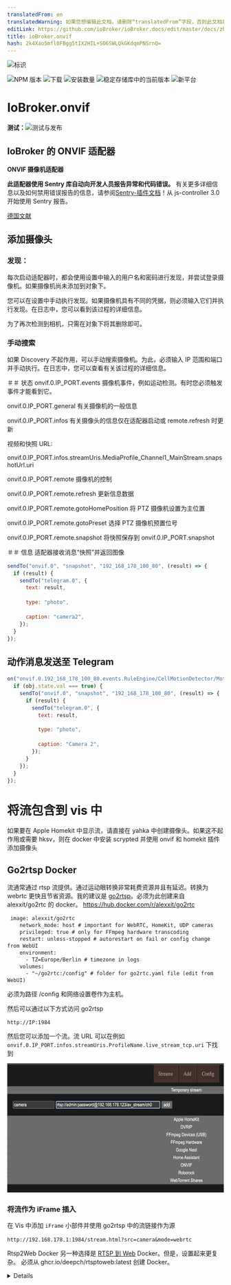 ```yaml
---
translatedFrom: en
translatedWarning: 如果您想编辑此文档，请删除“translatedFrom”字段，否则此文档将再次自动翻译
editLink: https://github.com/ioBroker/ioBroker.docs/edit/master/docs/zh-cn/adapterref/iobroker.onvif/README.md
title: ioBroker.onvif
hash: 2k4Xao5mfl0FBgg5tIX2HIL+SO6SWLQkGKdqmPNSrnQ=
---
```

![标识](../../../en/adapterref/iobroker.onvif/admin/onvif.png)

![NPM 版本](https://img.shields.io/npm/v/iobroker.onvif.svg)
![下载](https://img.shields.io/npm/dm/iobroker.onvif.svg)
![安装数量](https://iobroker.live/badges/onvif-installed.svg)
![稳定存储库中的当前版本](https://iobroker.live/badges/onvif-stable.svg)
![新平台](https://nodei.co/npm/iobroker.onvif.png?downloads=true)

# IoBroker.onvif
**测试：**![测试与发布](https://github.com/iobroker-community-adapters/ioBroker.onvif/workflows/Test%20and%20Release/badge.svg)

## IoBroker 的 ONVIF 适配器
**ONVIF 摄像机适配器**

**此适配器使用 Sentry 库自动向开发人员报告异常和代码错误。** 有关更多详细信息以及如何禁用错误报告的信息，请参阅[Sentry-插件文档](https://github.com/ioBroker/plugin-sentry#plugin-sentry)！从 js-controller 3.0 开始使用 Sentry 报告。

[德国文献](README-de.md)

## 添加摄像头
### 发现：
每次启动适配器时，都会使用设置中输入的用户名和密码进行发现，并尝试登录摄像机。如果摄像机尚未添加到对象下。

您可以在设置中手动执行发现。如果摄像机具有不同的凭据，则必须输入它们并执行发现。在日志中，您可以看到该过程的详细信息。

为了再次检测到相机，只需在对象下将其删除即可。

### 手动搜索
如果 Discovery 不起作用，可以手动搜索摄像机。为此，必须输入 IP 范围和端口并手动执行。在日志中，您可以查看有关该过程的详细信息。

＃＃ 状态
onvif.0.IP_PORT.events 摄像机事件，例如运动检测。有时您必须触发事件才能看到它。

onvif.0.IP_PORT.general 有关摄像机的一般信息

onvif.0.IP_PORT.infos 有关摄像头的信息仅在适配器启动或 remote.refresh 时更新

视频和快照 URL:

onvif.0.IP_PORT.infos.streamUris.MediaProfile_Channel1_MainStream.snapshotUrl.uri

onvif.0.IP_PORT.remote 摄像机的控制

onvif.0.IP_PORT.remote.refresh 更新信息数据

onvif.0.IP_PORT.remote.gotoHomePosition 将 PTZ 摄像机设置为主位置

onvif.0.IP_PORT.remote.gotoPreset 选择 PTZ 摄像机预置位号

onvif.0.IP_PORT.remote.snapshot 将快照保存到 onvif.0.IP_PORT.snapshot

＃＃ 信息
适配器接收消息“快照”并返回图像

```javascript
sendTo("onvif.0", "snapshot", "192_168_178_100_80", (result) => {
  if (result) {
    sendTo("telegram.0", {
      text: result,

      type: "photo",

      caption: "camera2",
    });
  }
});
```

## 动作消息发送至 Telegram
```javascript
on("onvif.0.192_168_178_100_80.events.RuleEngine/CellMotionDetector/Motion", (obj) => {
  if (obj.state.val === true) {
    sendTo("onvif.0", "snapshot", "192_168_178_100_80", (result) => {
      if (result) {
        sendTo("telegram.0", {
          text: result,

          type: "photo",

          caption: "Camera 2",
        });
      }
    });
  }
});
```

# 将流包含到 vis 中
如果要在 Apple Homekit 中显示流，请直接在 yahka 中创建摄像头。如果这不起作用或需要 hksv，则在 docker 中安装 scrypted 并使用 onvif 和 homekit 插件添加摄像头

## Go2rtsp Docker
流通常通过 rtsp 流提供。通过运动眼转换非常耗费资源并且有延迟。转换为 webrtc 更快且节省资源。我的建议是 [go2rtsp](https://github.com/AlexxIT/go2rtc)。必须为此创建来自 alexxit/go2rtc 的 docker。
https://hub.docker.com/r/alexxit/go2rtc

```
 image: alexxit/go2rtc
    network_mode: host # important for WebRTC, HomeKit, UDP cameras
    privileged: true # only for FFmpeg hardware transcoding
    restart: unless-stopped # autorestart on fail or config change from WebUI
    environment:
      - TZ=Europe/Berlin # timezone in logs
    volumes:
      - "~/go2rtc:/config" # folder for go2rtc.yaml file (edit from WebUI)
```

必须为路径 /config 和网络设置卷作为主机。

然后可以通过以下方式访问 go2rtsp

```
http://IP:1984
```

然后您可以添加一个流。流 URL 可以在例如 `onvif.0.IP_PORT.infos.streamUris.ProfileName.live_stream_tcp.uri` 下找到

<img src="addgo.png" height="300">

### 将流作为 iFrame 插入
在 Vis 中添加 `iFrame` 小部件并使用 go2rtsp 中的流链接作为源

`http://192.168.178.1:1984/stream.html?src=camera&mode=webrtc`

Rtsp2Web Docker
另一种选择是 [RTSP 到 Web](https://github.com/deepch/RTSPtoWeb) Docker。但是，设置起来更复杂。
必须从 ghcr.io/deepch/rtsptoweb:latest 创建 Docker。

<details>

```
docker run --name rtsp-to-web -v /YOURPATHFORCONFIG:/config --network host ghcr.io/deepch/rtsptoweb:latest
```

必须为路径 /config 设置卷，并且必须将网络设置为主机。

然后可以通过以下方式访问 rtsptoweb

```
http://IP:8083
```

然后您可以添加一个流。流 URL 可以在例如 `onvif.0.IP_PORT.infos.streamUris.ProfileName.live_stream_tcp.uri` 下找到

<img src="addstream.png" height="600">

### 然后我们需要 Stream Id。为此，请编辑并复制 URL 中的 Id
`http://192.168.178.2:8083/pages/stream/edit/ddbdb583-9f80-4b61-bafa-613aa7a5daa5`

## 在可视化中插入单独的流
然后在 vis 中选择一个 HTML 对象。然后在 HTML 下的 widget 中输入带有流 ID 的 rtsp2web 服务器：

<img src="html.png" height="150">

## **如果要添加多个流，则 html 和脚本中的 `webrtc-url` 和 `webrtc-video` 必须替换为新的 id，例如 `webrtc-url2` 和 `webrtc-video2`**
```html
<input
  type="hidden"
  name="webrtc-url"
  id="webrtc-url"
  value="http://192.168.0.2:8083/stream/ddbdb583-9f80-4b61-bafa-613aa7a5daa5/channel/0/webrtc"
/>

<video id="webrtc-video" autoplay muted playsinline controls style="max-width: 100%; max-height: 100%;"></video>
```

在脚本下的小部件中添加此脚本：

```javascript
setTimeout(function () {
  function startPlay(videoEl, url) {
    const webrtc = new RTCPeerConnection({
      iceServers: [
        {
          urls: ["stun:stun.l.google.com:19302"],
        },
      ],
      sdpSemantics: "unified-plan",
    });
    webrtc.ontrack = function (event) {
      console.log(event.streams.length + " track is delivered");
      videoEl.srcObject = event.streams[0];
      videoEl.play();
    };
    webrtc.addTransceiver("video", { direction: "sendrecv" });
    webrtc.onnegotiationneeded = async function handleNegotiationNeeded() {
      const offer = await webrtc.createOffer();

      await webrtc.setLocalDescription(offer);

      fetch(url, {
        method: "POST",
        body: new URLSearchParams({ data: btoa(webrtc.localDescription.sdp) }),
      })
        .then((response) => response.text())
        .then((data) => {
          try {
            webrtc.setRemoteDescription(new RTCSessionDescription({ type: "answer", sdp: atob(data) }));
          } catch (e) {
            console.warn(e);
          }
        });
    };

    const webrtcSendChannel = webrtc.createDataChannel("rtsptowebSendChannel");
    webrtcSendChannel.onopen = (event) => {
      console.log(`${webrtcSendChannel.label} has opened`);
      webrtcSendChannel.send("ping");
    };
    webrtcSendChannel.onclose = (_event) => {
      console.log(`${webrtcSendChannel.label} has closed`);
      startPlay(videoEl, url);
    };
    webrtcSendChannel.onmessage = (event) => console.log(event.data);
  }

  const videoEl = document.querySelector("#webrtc-video");
  const webrtcUrl = document.querySelector("#webrtc-url").value;

  startPlay(videoEl, webrtcUrl);
}, 1000);
```

<img src="widgetskript.png" height="200">

## 所有流作为 iFrame
或者，您也可以将摄像机概览作为 iframe 插入：添加小部件`iFrame`并输入 rtsp2web 服务器作为源：

`http://192.168.0.2:8083/pages/multiview/full?controls`

</详情>

## FFMpeg 支持
如果摄像机没有快照支持，ffmpeg 将从 rtsp 流创建快照。

## 在 vis 中包含快照服务器
该适配器提供无密码快照服务器。在实例设置中激活服务器，然后您可以获取当前快照 http://iobrokerIp:8095/CAMERAIP_PORT 例如 http://192.168.0.1:8095/192_168_0_1_80。

在 vis 中插入一个图像小部件并指定 url 作为源并选择更新时间

## 在 vis 中包含快照
如果可能的话，请使用snapshotUri例如

onvif.0.IP_PORT.infos.streamUris.MediaProfile_Channel1_MainStream.snapshotUrl.uri

### 不要将状态用作流，否则磁盘负载会过高。
#### 通过 onvif.0.IP_PORT.remote.snapshot 更新状态
将`String img src`元素分配给状态 onvif.0.IP_PORT.snapshot。

或者如果`String img src`不起作用，则作为替代方案

将状态 onvif.0.IP_PORT.snapshot 作为`HTML`元素插入到 vis 中，内容如下

```javascript
<img src="{onvif.0.IP_PORT.snapshot}" width="500px" />
```

创建事件的新快照：

```javascript
on("onvif.0.192_168_178_100_80.events.RuleEngine/CellMotionDetector/Motion", (obj) => {
  if (obj.state.val === true) {
    setState("onvif.0.192_168_178_100_80.remote.snapshot", true, false);
  }
});
```

## 讨论（德语）
<https://forum.iobroker.net/topic/63145/test-adapter-onvif-camera-v1-0-0>

## Changelog

<!--
    Placeholder for the next version (at the beginning of the line):
    ### **WORK IN PROGRESS**
-->
### 1.1.4 (2024-05-27)

- update onvif lib to support newer TAPO cameras
- (mcm1957) Adapter requires nodejs >=18 now.

### 1.1.3 (2024-03-15)

- Allow non number PTZ presets

### 1.1.2 (2023-12-29)

- (TA2k) Catch callback error

### 1.1.1 (2023-10-18)

- (mcm1957) Standard iobroker release environment has been added.
- (mcm1957) Some dependencies have been updated.

### 1.1.0

- (TA2k) Bugfixes

### 1.0.5

- Improve event handling

### 1.0.4

- (TA2k) Minor bugfixes and readme update for livestream in vis

### 1.0.3

- (TA2k) Minor bugfixes

### 1.0.2

- (TA2k) Fixed a reonnect and empty event bug

### 1.0.1

- (TA2k) initial new release

## License

MIT License

Copyright (c) 2023-2024 TA2k <tombox2020@gmail.com>

Permission is hereby granted, free of charge, to any person obtaining a copy
of this software and associated documentation files (the "Software"), to deal
in the Software without restriction, including without limitation the rights
to use, copy, modify, merge, publish, distribute, sublicense, and/or sell
copies of the Software, and to permit persons to whom the Software is
furnished to do so, subject to the following conditions:

The above copyright notice and this permission notice shall be included in all
copies or substantial portions of the Software.

THE SOFTWARE IS PROVIDED "AS IS", WITHOUT WARRANTY OF ANY KIND, EXPRESS OR
IMPLIED, INCLUDING BUT NOT LIMITED TO THE WARRANTIES OF MERCHANTABILITY,
FITNESS FOR A PARTICULAR PURPOSE AND NONINFRINGEMENT. IN NO EVENT SHALL THE
AUTHORS OR COPYRIGHT HOLDERS BE LIABLE FOR ANY CLAIM, DAMAGES OR OTHER
LIABILITY, WHETHER IN AN ACTION OF CONTRACT, TORT OR OTHERWISE, ARISING FROM,
OUT OF OR IN CONNECTION WITH THE SOFTWARE OR THE USE OR OTHER DEALINGS IN THE
SOFTWARE.

```

```